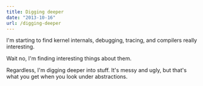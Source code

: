 ```yaml
---
title: Digging deeper
date: "2013-10-16"
url: /digging-deeper
---
```



I'm starting to find kernel internals, debugging, tracing, and compilers really interesting.

Wait no, I'm finding interesting things about them.

Regardless, I'm digging deeper into stuff. It's messy and ugly, but that's what you get when you look under abstractions.

